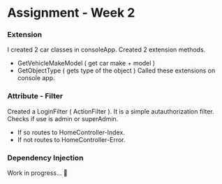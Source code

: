# Assignment - Week 2

### Extension
I created 2 car classes in consoleApp. 
Created 2 extension methods.
- GetVehicleMakeModel ( get car make + model )
- GetObjectType ( gets type of the object )
Called these extensions on console app.

### Attribute - Filter
Created a LoginFilter ( ActionFilter ). It is a simple autauthorization filter. Checks if use is admin or superAdmin. 
- If so routes to HomeController-Index.
- If not routes to HomeController-Error.

### Dependency Injection

Work in progress... 🤔
